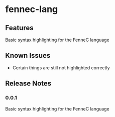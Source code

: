 # fennec-lang 

## Features

Basic syntax highlighting for the FenneC language 

## Known Issues

- Certain things are still not highlighted correctly

## Release Notes

### 0.0.1 

Basic syntax highlighting for the FenneC language 

